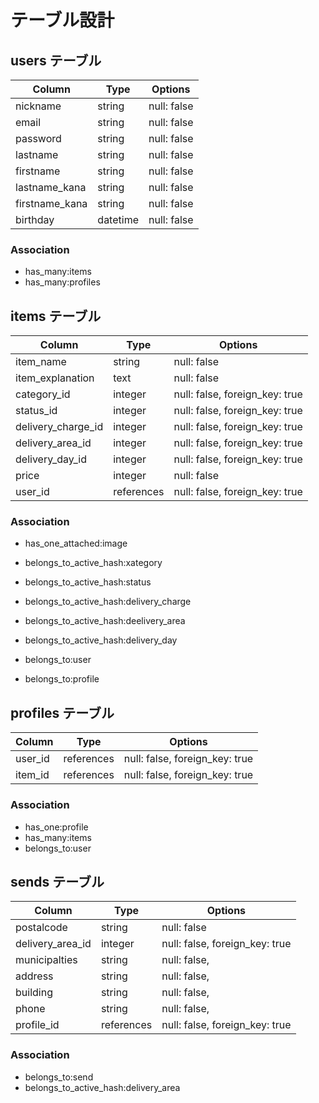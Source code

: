 # テーブル設計

## users テーブル

| Column         | Type     | Options     |
| -------------- | -------- | ----------- |
| nickname       | string   | null: false |
| email          | string   | null: false |
| password       | string   | null: false |
| lastname       | string   | null: false |
| firstname      | string   | null: false |
| lastname_kana  | string   | null: false |
| firstname_kana | string   | null: false |
| birthday       | datetime | null: false |

### Association

- has_many:items
- has_many:profiles

## items テーブル

| Column             | Type       | Options                        |
| ------------------ | ---------- | ------------------------------ |
| item_name          | string     | null: false                    |
| item_explanation   | text       | null: false                    |
| category_id        | integer    | null: false, foreign_key: true |
| status_id          | integer    | null: false, foreign_key: true |
| delivery_charge_id | integer    | null: false, foreign_key: true |
| delivery_area_id   | integer    | null: false, foreign_key: true |
| delivery_day_id    | integer    | null: false, foreign_key: true |
| price              | integer    | null: false                    |
| user_id            | references | null: false, foreign_key: true |

### Association
- has_one_attached:image

- belongs_to_active_hash:xategory
- belongs_to_active_hash:status
- belongs_to_active_hash:delivery_charge
- belongs_to_active_hash:deelivery_area
- belongs_to_active_hash:delivery_day

- belongs_to:user
- belongs_to:profile

## profiles テーブル

| Column   | Type       | Options                        |
| -------- | ---------- | ------------------------------ |
| user_id  | references | null: false, foreign_key: true |
| item_id  | references | null: false, foreign_key: true |

### Association

- has_one:profile
- has_many:items
- belongs_to:user

## sends テーブル

| Column           | Type       | Options                        |
| ---------------- | ---------- | ------------------------------ |
| postalcode       | string     | null: false                    |
| delivery_area_id | integer    | null: false, foreign_key: true |
| municipalties    | string     | null: false,                   |
| address          | string     | null: false,                   |
| building         | string     | null: false,                   |
| phone            | string     | null: false,                   |
| profile_id       | references | null: false, foreign_key: true |

### Association

- belongs_to:send
- belongs_to_active_hash:delivery_area